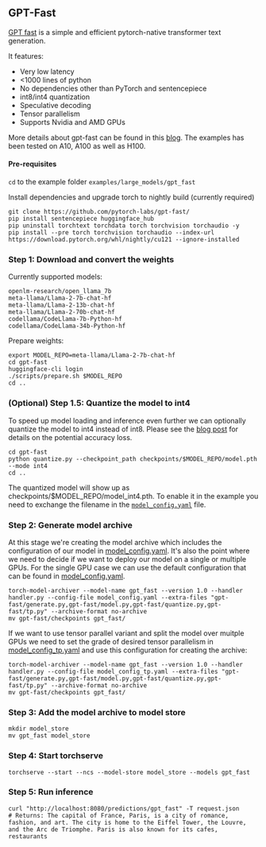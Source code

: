 
## GPT-Fast

[GPT fast](https://github.com/pytorch-labs/gpt-fast) is a simple and efficient pytorch-native transformer text generation.

It features:
* Very low latency
* <1000 lines of python
* No dependencies other than PyTorch and sentencepiece
* int8/int4 quantization
* Speculative decoding
* Tensor parallelism
* Supports Nvidia and AMD GPUs

More details about gpt-fast can be found in this [blog](https://pytorch.org/blog/accelerating-generative-ai-2/).
The examples has been tested on A10, A100 as well as H100.


#### Pre-requisites

`cd` to the example folder `examples/large_models/gpt_fast`

Install dependencies and upgrade torch to nightly build (currently required)
```
git clone https://github.com/pytorch-labs/gpt-fast/
pip install sentencepiece huggingface_hub
pip uninstall torchtext torchdata torch torchvision torchaudio -y
pip install --pre torch torchvision torchaudio --index-url https://download.pytorch.org/whl/nightly/cu121 --ignore-installed
```

### Step 1: Download  and convert the weights

Currently supported models:
```
openlm-research/open_llama_7b
meta-llama/Llama-2-7b-chat-hf
meta-llama/Llama-2-13b-chat-hf
meta-llama/Llama-2-70b-chat-hf
codellama/CodeLlama-7b-Python-hf
codellama/CodeLlama-34b-Python-hf
```
Prepare weights:
```
export MODEL_REPO=meta-llama/Llama-2-7b-chat-hf
cd gpt-fast
huggingface-cli login
./scripts/prepare.sh $MODEL_REPO
cd ..
```

### (Optional) Step 1.5: Quantize the model to int4

To speed up model loading and inference even further we can optionally quantize the model to int4 instead of int8. Please see the [blog post](https://pytorch.org/blog/accelerating-generative-ai-2/) for details on the potential accuracy loss.

```
cd gpt-fast
python quantize.py --checkpoint_path checkpoints/$MODEL_REPO/model.pth --mode int4
cd ..
```

The quantized model will show up as checkpoints/$MODEL_REPO/model_int4.pth. To enable it in the example you need to exchange the filename in the [`model_config.yaml`](./model_config.yaml) file.


### Step 2: Generate model archive
At this stage we're creating the model archive which includes the configuration of our model in [model_config.yaml](./model_config.yaml).
It's also the point where we need to decide if we want to deploy our model on a single or multiple GPUs.
For the single GPU case we can use the default configuration that can be found in [model_config.yaml](./model_config.yaml).

```
torch-model-archiver --model-name gpt_fast --version 1.0 --handler handler.py --config-file model_config.yaml --extra-files "gpt-fast/generate.py,gpt-fast/model.py,gpt-fast/quantize.py,gpt-fast/tp.py" --archive-format no-archive
mv gpt-fast/checkpoints gpt_fast/
```

If we want to use tensor parallel variant and split the model over muitple GPUs we need to set the grade of desired tensor parallelism in [model_config_tp.yaml](./model_config_tp.yaml) and use this configuration for creating the archive:
```
torch-model-archiver --model-name gpt_fast --version 1.0 --handler handler.py --config-file model_config_tp.yaml --extra-files "gpt-fast/generate.py,gpt-fast/model.py,gpt-fast/quantize.py,gpt-fast/tp.py" --archive-format no-archive
mv gpt-fast/checkpoints gpt_fast/
```

### Step 3: Add the model archive to model store

```
mkdir model_store
mv gpt_fast model_store
```

### Step 4: Start torchserve

```
torchserve --start --ncs --model-store model_store --models gpt_fast
```

### Step 5: Run inference

```
curl "http://localhost:8080/predictions/gpt_fast" -T request.json
# Returns: The capital of France, Paris, is a city of romance, fashion, and art. The city is home to the Eiffel Tower, the Louvre, and the Arc de Triomphe. Paris is also known for its cafes, restaurants
```
